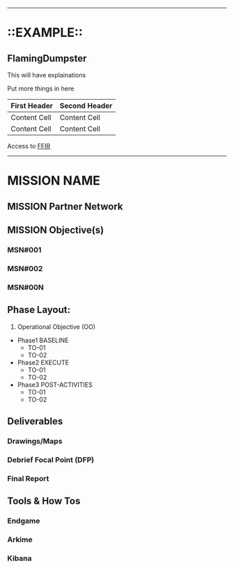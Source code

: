 -------------------------------------------------------------------------------------------------------------------------------------
# ::EXAMPLE::

## FlamingDumpster

This will have explainations

Put more things in here

| First Header  | Second Header |
| ------------- | ------------- |
| Content Cell  | Content Cell  |
| Content Cell  | Content Cell  |

Access to [FFIR](https://github.com/zemaz/FlamingDumpster/wiki/How-to-Create-an-FFIR) 

-------------------------------------------------------------------------------------------------------------------------------------

# MISSION NAME

## MISSION Partner Network

## MISSION Objective(s)
### MSN#001
### MSN#002
### MSN#00N

## Phase Layout:

1.  Operational Objective (OO)
  - Phase1 BASELINE
    -  TO-01
    -  TO-02
  - Phase2 EXECUTE
    -  TO-01
    -  TO-02
  - Phase3 POST-ACTIVITIES
    -  TO-01
    -  TO-02
    
    
## Deliverables
### Drawings/Maps
### Debrief Focal Point (DFP)
### Final Report

## Tools & How Tos
### Endgame
### Arkime
### Kibana
